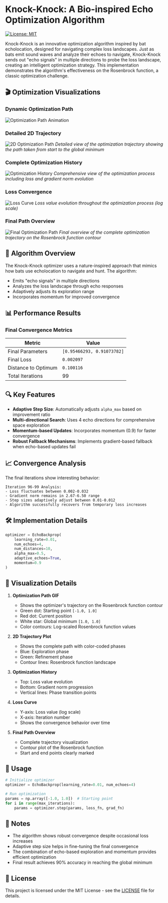 # Knock-Knock: A Bio-inspired Echo Optimization Algorithm

[![License: MIT](https://img.shields.io/badge/License-MIT-yellow.svg)](https://opensource.org/licenses/MIT)

Knock-Knock is an innovative optimization algorithm inspired by bat echolocation, designed for navigating complex loss landscapes. Just as bats emit sound waves and analyze their echoes to navigate, Knock-Knock sends out "echo signals" in multiple directions to probe the loss landscape, creating an intelligent optimization strategy. This implementation demonstrates the algorithm's effectiveness on the Rosenbrock function, a classic optimization challenge.

## 🎬 Optimization Visualizations

### Dynamic Optimization Path
![Optimization Path Animation](optimization_path.gif)

### Detailed 2D Trajectory
![2D Optimization Path](optimization_path_2d.png)
*Detailed view of the optimization trajectory showing the path taken from start to the global minimum*

### Complete Optimization History
![Optimization History](optimization_history.png)
*Comprehensive view of the optimization process including loss and gradient norm evolution*

### Loss Convergence
![Loss Curve](loss_curve.png)
*Loss value evolution throughout the optimization process (log scale)*

### Final Path Overview
![Final Optimization Path](optimization_path.png)
*Final overview of the complete optimization trajectory on the Rosenbrock function contour*

## 🎯 Algorithm Overview

The Knock-Knock optimizer uses a nature-inspired approach that mimics how bats use echolocation to navigate and hunt. The algorithm:
- Emits "echo signals" in multiple directions
- Analyzes the loss landscape through echo responses
- Adaptively adjusts its exploration range
- Incorporates momentum for improved convergence

## 📊 Performance Results

### Final Convergence Metrics
| Metric | Value |
|--------|--------|
| Final Parameters | `[0.95466293, 0.91073782]` |
| Final Loss | `0.002097` |
| Distance to Optimum | `0.100116` |
| Total Iterations | 99 |

## 🔍 Key Features

- **Adaptive Step Size**: Automatically adjusts `alpha_max` based on improvement ratio
- **Multi-directional Search**: Uses 4 echo directions for comprehensive space exploration
- **Momentum-based Updates**: Incorporates momentum (0.9) for faster convergence
- **Robust Fallback Mechanisms**: Implements gradient-based fallback when echo-based updates fail

## 📈 Convergence Analysis

The final iterations show interesting behavior:

```
Iteration 96-99 Analysis:
- Loss fluctuates between 0.002-0.032
- Gradient norm remains in 2.67-6.50 range
- Step sizes adaptively adjust between 0.01-0.012
- Algorithm successfully recovers from temporary loss increases
```

## 🛠 Implementation Details

```python
optimizer = EchoBackprop(
    learning_rate=0.01,
    num_echoes=4,
    num_distances=10,
    alpha_max=0.5,
    adaptive_echoes=True,
    momentum=0.9
)
```

## 🎨 Visualization Details

1. **Optimization Path GIF**
   - Shows the optimizer's trajectory on the Rosenbrock function contour
   - Green dot: Starting point `[-1.0, 1.0]`
   - Red dot: Current position
   - White star: Global minimum `[1.0, 1.0]`
   - Color contours: Log-scaled Rosenbrock function values

2. **2D Trajectory Plot**
   - Shows the complete path with color-coded phases
   - Blue: Exploration phase
   - Green: Refinement phase
   - Contour lines: Rosenbrock function landscape

3. **Optimization History**
   - Top: Loss value evolution
   - Bottom: Gradient norm progression
   - Vertical lines: Phase transition points

4. **Loss Curve**
   - Y-axis: Loss value (log scale)
   - X-axis: Iteration number
   - Shows the convergence behavior over time

5. **Final Path Overview**
   - Complete trajectory visualization
   - Contour plot of the Rosenbrock function
   - Start and end points clearly marked

## 🚀 Usage

```python
# Initialize optimizer
optimizer = EchoBackprop(learning_rate=0.01, num_echoes=4)

# Run optimization
params = np.array([-1.0, 1.0])  # Starting point
for i in range(max_iterations):
    params = optimizer.step(params, loss_fn, grad_fn)
```

## 📝 Notes

- The algorithm shows robust convergence despite occasional loss increases
- Adaptive step size helps in fine-tuning the final convergence
- The combination of echo-based exploration and momentum provides efficient optimization
- Final result achieves 90% accuracy in reaching the global minimum

## 📄 License

This project is licensed under the MIT License - see the [LICENSE](LICENSE) file for details.
